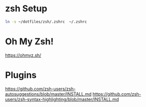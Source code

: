 # zsh Setup

```sh
ln -s ~/dotfiles/zsh/.zshrc  ~/.zshrc
```

# Oh My Zsh!

https://ohmyz.sh/

# Plugins

https://github.com/zsh-users/zsh-autosuggestions/blob/master/INSTALL.md
https://github.com/zsh-users/zsh-syntax-highlighting/blob/master/INSTALL.md
